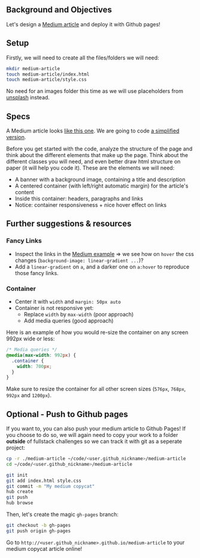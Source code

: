 ## Background and Objectives

Let's design a [Medium article](https://lewagon.github.io/medium-copycat/) and deploy it with Github pages!

## Setup

Firstly, we will need to create all the files/folders we will need:

```bash
mkdir medium-article
touch medium-article/index.html
touch medium-article/style.css
```

No need for an images folder this time as we will use placeholders from [unsplash](https://source.unsplash.com/) instead.

## Specs

A Medium article looks [like this one](https://medium.com/le-wagon/from-bootstrapping-to-building-a-brand-that-scales-26b0eda92ddb). We are going to code [a simplified version](https://lewagon.github.io/medium-copycat/).

Before you get started with the code, analyze the structure of the page and think about the different elements that make up the page. Think about the different classes you will need, and even better draw html structure on paper (it will help you code it). These are the elements we will need:
- A banner with a background image, containing a title and description
- A centered container (with left/right automatic margin) for the article's content
- Inside this container: headers, paragraphs and links
- Notice: container responsiveness + nice hover effect on links

## Further suggestions & resources

### Fancy Links

- Inspect the links in the [Medium example](https://lewagon.github.io/medium-copycat/) => we see how on `hover` the css changes (`background-image: linear-gradient ...`)?
- Add a `linear-gradient` on `a`, and a darker one on `a:hover` to reproduce those fancy links.

### Container

- Center it with `width` and `margin: 50px auto`
- Container is not responsive yet:
  - Replace `width` by `max-width` (poor approach)
  - Add media queries (good approach)

Here is an example of how you would re-size the container on any screen 992px wide or less:

```css
/* Media queries */
@media(max-width: 992px) {
  .container {
    width: 700px;
  }
}
```

Make sure to resize the container for all other screen sizes (`576px`, `768px`, `992px` and `1200px`).

## Optional - Push to Github pages

If you want to, you can also push your medium article to Github Pages! If you choose to do so, we will again need to copy your work to a folder **outside** of fullstack challenges so we can track it with git as a seperate project:

```bash
cp -r ./medium-article ~/code/<user.github_nickname>/medium-article
cd ~/code/<user.github_nickname>/medium-article

git init
git add index.html style.css
git commit -m "My medium copycat"
hub create
git push
hub browse
```

Then, let's create the magic `gh-pages` branch:

```bash
git checkout -b gh-pages
git push origin gh-pages
```

Go to `http://<user.github_nickname>.github.io/medium-article` to your medium copycat article online!
